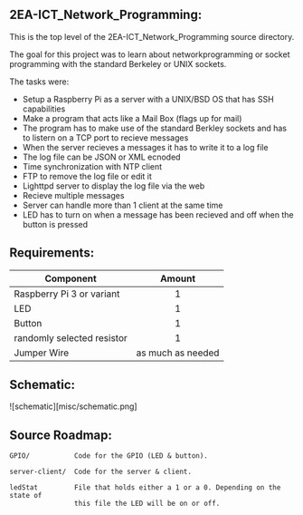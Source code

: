 2EA-ICT_Network_Programming:
----------------------------
This is the top level of the 2EA-ICT_Network_Programming source directory.

The goal for this project was to learn about networkprogramming or socket programming with the standard
Berkeley or UNIX sockets.

The tasks were:
* Setup a Raspberry Pi as a server with a UNIX/BSD OS that has SSH capabilities
* Make a program that acts like a Mail Box (flags up for mail)
* The program has to make use of the standard Berkley sockets and has to listern on a TCP port to 
  recieve messages
* When the server recieves a messages it has to write it to a log file
* The log file can be JSON or XML ecnoded
* Time synchronization with NTP client
* FTP to remove the log file or edit it
* Lighttpd server to display the log file via the web
* Recieve multiple messages
* Server can handle more than 1 client at the same time
* LED has to turn on when a message has been recieved and off when the button is pressed

Requirements:
-------------
| Component                   | Amount            |
| --------------------------- |:-----------------:|
| Raspberry Pi 3 or variant   | 1                 |
| LED                         | 1                 |
| Button                      | 1                 |
| randomly selected resistor  | 1                 |
| Jumper Wire                 | as much as needed |

Schematic:
----------
![schematic][misc/schematic.png]

Source Roadmap:
---------------
```
GPIO/           Code for the GPIO (LED & button).

server-client/  Code for the server & client.

ledStat         File that holds either a 1 or a 0. Depending on the state of
                this file the LED will be on or off.
```
